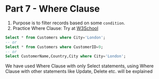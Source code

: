 # **Part 7 - Where Clause**

1. Purpose is to filter records based on some `condition`.
2. Practice Where Clause: Try at [W3School](https://www.w3schools.com/sql/trysql.asp?filename=trysql_select_all)

```sql
Select * from Customers where City='London'; 
-- or
Select * from Customers where CustomerID=9; 
-- or
Select CustomerName,Country,City where City='London';
```

We have used Where Clause with only Select statements, using Where Clause with other statements like Update, Delete etc. will be explained
